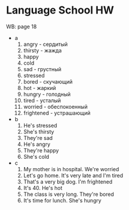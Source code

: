 # Language School HW
WB: page 18
- a
	1. angry - сердитый
	2. thirsty - жажда 
	3. happy
	4. cold
	5. sad - грустный
	6. stressed
	7. bored - скучающий
	8. hot - жаркий
	9. hungry - голодный
	10. tired - усталый
	11. worried - обеспокоенный
	12. frightened - устрашающий
- b
	1. He's stressed
	2. She's thirsty
	3. They're sad
	4. He's angry
	5. They're happy
	6. She's cold
- c
	1. My mother is in hospital. We're worried
	2. Let's go home. It's very late and I'm tired
	3. That's a very big dog. I'm frightened
	4. It's 40. He's hot
	5. The class is very long. They're bored
	6. It's time for lunch. She's hungry